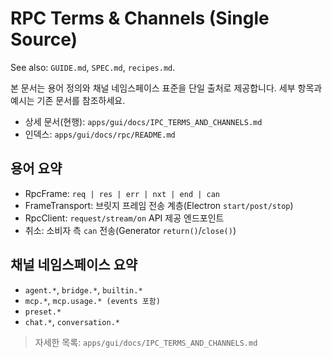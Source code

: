 # RPC Terms & Channels (Single Source)

See also: `GUIDE.md`, `SPEC.md`, `recipes.md`.

본 문서는 용어 정의와 채널 네임스페이스 표준을 단일 출처로 제공합니다. 세부 항목과 예시는 기존 문서를 참조하세요.

- 상세 문서(현행): `apps/gui/docs/IPC_TERMS_AND_CHANNELS.md`
- 인덱스: `apps/gui/docs/rpc/README.md`

## 용어 요약
- RpcFrame: `req | res | err | nxt | end | can`
- FrameTransport: 브릿지 프레임 전송 계층(Electron `start/post/stop`)
- RpcClient: `request/stream/on` API 제공 엔드포인트
- 취소: 소비자 측 `can` 전송(Generator `return()`/`close()`)

## 채널 네임스페이스 요약
- `agent.*`, `bridge.*`, `builtin.*`
- `mcp.*`, `mcp.usage.* (events 포함)`
- `preset.*`
- `chat.*`, `conversation.*`

> 자세한 목록: `apps/gui/docs/IPC_TERMS_AND_CHANNELS.md`
